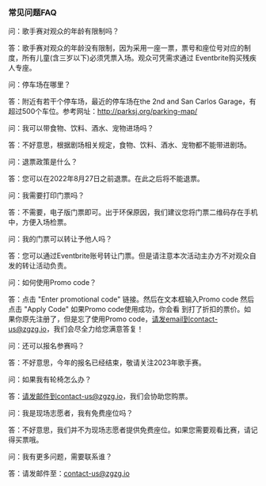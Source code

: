 ### 常见问题FAQ

问：歌手赛对观众的年龄有限制吗？

答：歌手赛对观众的年龄没有限制，因为采用一座一票，票号和座位号对应的制度，所有儿童(含三岁以下)必须凭票入场。观众可凭需求通过
Eventbrite购买残疾人专座。

问：停车场在哪里？

答：附近有若干个停车场，最近的停车场在the 2nd and San Carlos Garage，有超过500个车位。参考网址：<http://parksj.org/parking-map/>

问：我可以带食物、饮料、酒水、宠物进场吗？

答：不好意思，根据剧场相关规定，食物、饮料、酒水、宠物都不能带进剧场。

问：退票政策是什么？

答：您可以在2022年8月27日之前退票。在此之后将不能退票。

问：我需要打印门票吗？

答：不需要，电子版门票即可。出于环保原因，我们建议您将门票二维码存在手机中，方便入场检票。

问：我的门票可以转让予他人吗？

答：您可以通过Eventbrite账号转让门票。但是请注意本次活动主办方不对观众自发的转让活动负责。

问：如何使用Promo code？

答：点击 "Enter promotional code" 链接。然后在文本框输入Promo code 然后点击 "Apply Code" 如果Promo code使用成功，你会看
到打了折扣的票价。如果你原先注册了，但是忘了使用Promo code，请发email到contact-us@zgzg.io，我们会尽全力给您满意答复！

问：还可以报名参赛吗？

答：不好意思，今年的报名已经结束，敬请关注2023年歌手赛。

问：如果我有轮椅怎么办？

答：请发邮件到contact-us@zgzg.io，我们会协助您购票。

问：我是现场志愿者，我有免费座位吗？

答：不好意思，我们并不为现场志愿者提供免费座位。如果您需要观看比赛，请记得买票哦。

问：我有更多问题，需要联系谁？

答：请发邮件至：contact-us@zgzg.io
